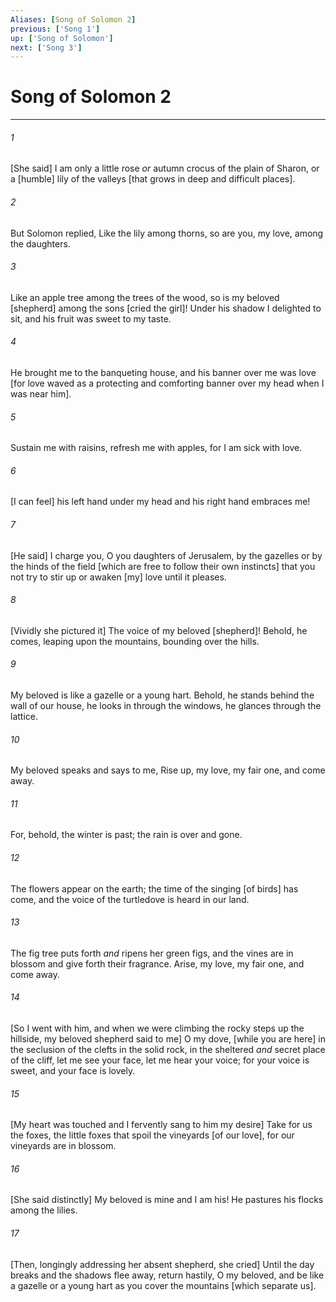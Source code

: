 ```yaml
---
Aliases: [Song of Solomon 2]
previous: ['Song 1']
up: ['Song of Solomon']
next: ['Song 3']
---
```

# Song of Solomon 2

***














###### 1 






[She said] I am only a little rose _or_ autumn crocus of the plain of Sharon, or a [humble] lily of the valleys [that grows in deep and difficult places]. 













###### 2 






But Solomon replied, Like the lily among thorns, so are you, my love, among the daughters. 













###### 3 






Like an apple tree among the trees of the wood, so is my beloved [shepherd] among the sons [cried the girl]! Under his shadow I delighted to sit, and his fruit was sweet to my taste. 













###### 4 






He brought me to the banqueting house, and his banner over me was love [for love waved as a protecting and comforting banner over my head when I was near him]. 













###### 5 






Sustain me with raisins, refresh me with apples, for I am sick with love. 













###### 6 






[I can feel] his left hand under my head and his right hand embraces me! 













###### 7 






[He said] I charge you, O you daughters of Jerusalem, by the gazelles or by the hinds of the field [which are free to follow their own instincts] that you not try to stir up or awaken [my] love until it pleases. 













###### 8 






[Vividly she pictured it] The voice of my beloved [shepherd]! Behold, he comes, leaping upon the mountains, bounding over the hills. 













###### 9 






My beloved is like a gazelle or a young hart. Behold, he stands behind the wall of our house, he looks in through the windows, he glances through the lattice. 













###### 10 






My beloved speaks and says to me, Rise up, my love, my fair one, and come away. 













###### 11 






For, behold, the winter is past; the rain is over and gone. 













###### 12 






The flowers appear on the earth; the time of the singing [of birds] has come, and the voice of the turtledove is heard in our land. 













###### 13 






The fig tree puts forth _and_ ripens her green figs, and the vines are in blossom and give forth their fragrance. Arise, my love, my fair one, and come away. 













###### 14 






[So I went with him, and when we were climbing the rocky steps up the hillside, my beloved shepherd said to me] O my dove, [while you are here] in the seclusion of the clefts in the solid rock, in the sheltered _and_ secret place of the cliff, let me see your face, let me hear your voice; for your voice is sweet, and your face is lovely. 













###### 15 






[My heart was touched and I fervently sang to him my desire] Take for us the foxes, the little foxes that spoil the vineyards [of our love], for our vineyards are in blossom. 













###### 16 






[She said distinctly] My beloved is mine and I am his! He pastures his flocks among the lilies. 













###### 17 






[Then, longingly addressing her absent shepherd, she cried] Until the day breaks and the shadows flee away, return hastily, O my beloved, and be like a gazelle or a young hart as you cover the mountains [which separate us].
